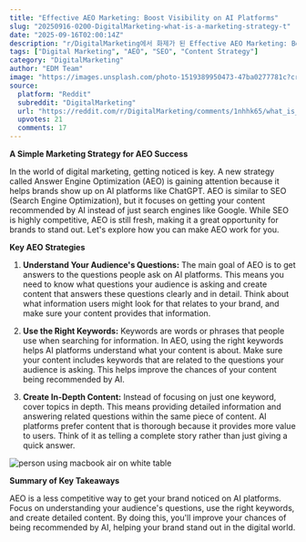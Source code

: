 ```yaml
---
title: "Effective AEO Marketing: Boost Visibility on AI Platforms"
slug: "20250916-0200-DigitalMarketing-what-is-a-marketing-strategy-t"
date: "2025-09-16T02:00:14Z"
description: "r/DigitalMarketing에서 화제가 된 Effective AEO Marketing: Boost Visibility on AI Platforms에 대한 깊이 있는 분석과 인사이트"
tags: ["Digital Marketing", "AEO", "SEO", "Content Strategy"]
category: "DigitalMarketing"
author: "EDM Team"
image: "https://images.unsplash.com/photo-1519389950473-47ba0277781c?crop=entropy&cs=tinysrgb&fit=max&fm=jpg&ixid=M3w3OTU0NDF8MHwxfHNlYXJjaHw0fHxkaWdpdGFsJTIwbWFya2V0aW5nfGVufDF8MHx8fDE3NTc5ODc5OTh8MA&ixlib=rb-4.1.0&q=80&w=1080"
source:
  platform: "Reddit"
  subreddit: "DigitalMarketing"
  url: "https://reddit.com/r/DigitalMarketing/comments/1nhhk65/what_is_a_marketing_strategy_that_actually_works/"
  upvotes: 21
  comments: 17
---
```


**A Simple Marketing Strategy for AEO Success**

In the world of digital marketing, getting noticed is key. A new strategy called Answer Engine Optimization (AEO) is gaining attention because it helps brands show up on AI platforms like ChatGPT. AEO is similar to SEO (Search Engine Optimization), but it focuses on getting your content recommended by AI instead of just search engines like Google. While SEO is highly competitive, AEO is still fresh, making it a great opportunity for brands to stand out. Let's explore how you can make AEO work for you.

**Key AEO Strategies**

1. **Understand Your Audience's Questions:**
   The main goal of AEO is to get answers to the questions people ask on AI platforms. This means you need to know what questions your audience is asking and create content that answers these questions clearly and in detail. Think about what information users might look for that relates to your brand, and make sure your content provides that information.

2. **Use the Right Keywords:**
   Keywords are words or phrases that people use when searching for information. In AEO, using the right keywords helps AI platforms understand what your content is about. Make sure your content includes keywords that are related to the questions your audience is asking. This helps improve the chances of your content being recommended by AI.

3. **Create In-Depth Content:**
   Instead of focusing on just one keyword, cover topics in depth. This means providing detailed information and answering related questions within the same piece of content. AI platforms prefer content that is thorough because it provides more value to users. Think of it as telling a complete story rather than just giving a quick answer.

![person using macbook air on white table](https://images.unsplash.com/photo-1593437886622-34881819f1d7?crop=entropy&cs=tinysrgb&fit=max&fm=jpg&ixid=M3w3OTU0NDF8MHwxfHNlYXJjaHw0MHx8c2VvfGVufDF8MHx8fDE3NTc5ODc5OTl8MA&ixlib=rb-4.1.0&q=80&w=1080)

**Summary of Key Takeaways**

AEO is a less competitive way to get your brand noticed on AI platforms. Focus on understanding your audience's questions, use the right keywords, and create detailed content. By doing this, you'll improve your chances of being recommended by AI, helping your brand stand out in the digital world.
